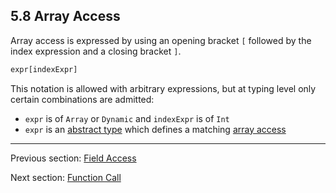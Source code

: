 ## 5.8 Array Access

Array access is expressed by using an opening bracket `[` followed by the index expression and a closing bracket `]`.

```haxe
expr[indexExpr]
```

This notation is allowed with arbitrary expressions, but at typing level only certain combinations are admitted:

* `expr` is of `Array` or `Dynamic` and `indexExpr` is of `Int`
* `expr` is an [abstract type](types-abstract.md) which defines a matching [array access](types-abstract-array-access.md)

---

Previous section: [Field Access](expression-field-access.md)

Next section: [Function Call](expression-function-call.md)